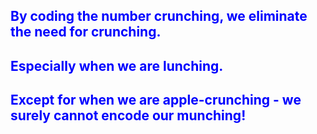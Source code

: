 <body>

  <h2 style="color:blue;"> By coding the number crunching, we eliminate the need for crunching. </h2>

  <h2 style="color:blue;"> Especially when we are lunching. </h2>

  <h2 style="color:blue;"> Except for when we are apple-crunching - we surely cannot encode our munching! </h2>
  
</body>
